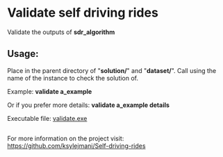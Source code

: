 # Validate self driving rides
Validate the outputs of **sdr_algorithm**

## Usage:
Place in the parent directory of "**solution/**" and "**dataset/**".
Call using the name of the instance to check the solution of.

Example:
**validate a_example**

Or if you prefer more details:
**validate a_example details**

Executable file:
[validate.exe](https://drive.google.com/drive/folders/1A3rIOOgUCSQNsuVkaYYRYdEwUdahwIIy?usp=sharing)

## 
For more information on the project visit:
https://github.com/ksylejmani/Self-driving-rides
